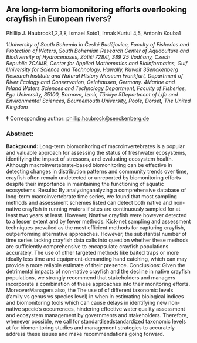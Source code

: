## Are long-term biomonitoring efforts overlooking crayfish in European rivers?

Phillip J. Haubrock1,2,3,‡, Ismael Soto1, Irmak Kurtul 4,5, Antonín Kouba1

*1University of South Bohemia in České Budějovice, Faculty of Fisheries and Protection of Waters, South Bohemian Research Center of Aquaculture and Biodiversity of Hydrocenoses, Zátiší 728/II, 389 25 Vodňany, Czech Republic
2CAMB, Center for Applied Mathematics and Bioinformatics, Gulf University for Science and Technology, Hawally, Kuwait
3Senckenberg Research Institute and Natural History Museum Frankfurt, Department of River Ecology and Conservation, Gelnhausen, Germany. 
4Marine and Inland Waters Sciences and Technology Department, Faculty of Fisheries, Ege University, 35100, Bornova, İzmir, Türkiye
5Department of Life and Environmental Sciences, Bournemouth University, Poole, Dorset, The United Kingdom*

‡ Corresponding author: phillip.haubrock@senckenberg.de

### Abstract: 
**Background:** Long-term biomonitoring of macroinvertebrates is a popular and valuable approach for assessing the status of freshwater ecosystems, identifying the impact of stressors, and evaluating ecosystem health. Although macroinvertebrate-based biomonitoring can be effective in detecting changes in distribution patterns and community trends over time, crayfish often remain undetected or unreported by biomonitoring efforts despite their importance in maintaining the functioning of aquatic ecosystems. 
Results: By analysinganalyzing a comprehensive database of long-term macroinvertebrate time series, we found that most sampling methods and assessment schemes listed can detect both native and non-native crayfish in running waters if sites are continuously sampled for at least two years at least. However, Nnative crayfish were however detected to a lesser extent and by fewer methods. Kick-net sampling and assessment techniques prevailed as the most efficient methods for capturing crayfish, outperforming alternative approaches. However, the substantial number of time series lacking crayfish data calls into question whether these methods are sufficiently comprehensive to encapsulate crayfish populations accurately. The use of other targeted methods like baited traps or more ideally less time and equipment-demanding hand catching, which can may provide a more reliable estimate of their presence. 
Conclusions: Given the detrimental impacts of non-native crayfish and the decline in native crayfish populations, we strongly recommend that stakeholders and managers incorporate a combination of these approaches into their monitoring efforts. MoreoverManagers also, the The use of of different taxonomic levels (family vs genus vs species level) in when in estimating biological indices and biomonitoring tools which can cause delays in identifying new non-native specie’s occurrences, hindering effective water quality assessment and ecosystem management by governments and stakeholders. Therefore, whenever possible, we call for standardisedstandardized taxonomic levels at for biomonitoring studies and management strategies to accurately address these issues and make recommendations going forward.
